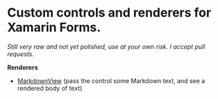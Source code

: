 # Custom controls and renderers for Xamarin Forms. #

*Still very raw and not yet polished, use at your own risk. I accept pull requests.*

**Renderers**

 - [MarkdownView](https://github.com/FloMediaGroup/fmg-xamarin-forms/tree/master/src/Fmg.XamForms.Renderers.Markdown) (pass the control some Markdown text, and see a rendered body of text)